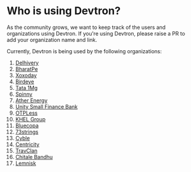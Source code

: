 # Who is using Devtron?

As the community grows, we want to keep track of the users and organizations using Devtron. If you're using Devtron, please raise a PR to add your organization name and link.

Currently, Devtron is being used by the following organizations:

1. [Delhivery](https://www.delhivery.com/)
2. [BharatPe](https://bharatpe.com/)
3. [Xoxoday](https://www.xoxoday.com/)
4. [Birdeye](https://birdeye.com/)
5. [Tata 1Mg](https://www.1mg.com/)
6. [Spinny](https://www.spinny.com/)
7. [Ather Energy](https://www.atherenergy.com/)
8. [Unity Small Finance Bank](https://theunitybank.com/)
9. [OTPLess](https://otpless.com/)
10. [KHEL Group](https://thekhelgroup.com/)
11. [Bluecopa](https://www.bluecopa.com/) 
12. [73strings](https://www.73strings.com/)
13. [Cyble](https://cyble.com/) 
14. [Centricity](https://centricity.co.in/) 
15. [TravClan](https://www.travclan.com/) 
16. [Chitale Bandhu](https://www.chitalebandhu.in/) 
17. [Lemnisk](https://www.lemnisk.co/) 
